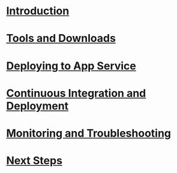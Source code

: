 # [Introduction](index.md)
# [Tools and Downloads](02-tools-and-downloads.md)
# [Deploying to App Service](03-deploying-to-app-service.md)
# [Continuous Integration and Deployment](04-cicd.md)
# [Monitoring and Troubleshooting](05-monitoring.md)
# [Next Steps](06-next-steps.md)
